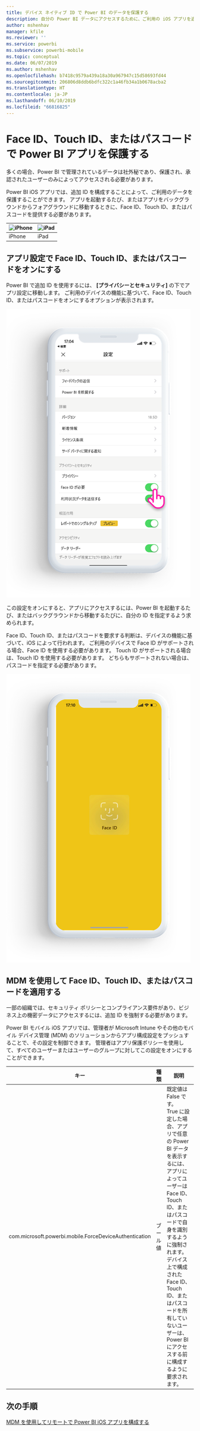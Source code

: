 ```yaml
---
title: デバイス ネイティブ ID で Power BI のデータを保護する
description: 自分の Power BI データにアクセスするために、ご利用の iOS アプリを追加 ID を必要とするように構成する方法について学習します
author: mshenhav
manager: kfile
ms.reviewer: ''
ms.service: powerbi
ms.subservice: powerbi-mobile
ms.topic: conceptual
ms.date: 06/07/2019
ms.author: mshenhav
ms.openlocfilehash: b7418c9579a439a18a30a967947c15d58693fd44
ms.sourcegitcommit: 206806d8ddb6bdfc322c1a46fb34a1b0678acba2
ms.translationtype: HT
ms.contentlocale: ja-JP
ms.lasthandoff: 06/10/2019
ms.locfileid: "66816825"
---
```

# <a name="protect-power-bi-app-with-face-id-touch-id-or-passcode"></a>Face ID、Touch ID、またはパスコードで Power BI アプリを保護する 

多くの場合、Power BI で管理されているデータは社外秘であり、保護され、承認されたユーザーのみによってアクセスされる必要があります。 

Power BI iOS アプリでは、追加 ID を構成することによって、ご利用のデータを保護することができます。 アプリを起動するたび、またはアプリをバックグラウンドからフォアグラウンドに移動するときに、Face ID、Touch ID、またはパスコードを提供する必要があります。

| ![iPhone](./media/tutorial-mobile-apps-ios-qna/iphone-logo-50-px.png) | ![iPad](./media/tutorial-mobile-apps-ios-qna/ipad-logo-50-px.png) |
|:--- |:--- |
| iPhone |iPad |

## <a name="turn-on-face-id-touch-id-or-passcode-in-app-setting"></a>アプリ設定で Face ID、Touch ID、またはパスコードをオンにする

Power BI で追加 ID を使用するには、 **[プライバシーとセキュリティ]** の下でアプリ設定に移動します。 ご利用のデバイスの機能に基づいて、Face ID、Touch ID、またはパスコードをオンにするオプションが表示されます。

![Power BI iOS のアプリ設定ページ](./media/mobile-ios-native-secure-access/mobile-ios-native-secured-setting.png)

この設定をオンにすると、アプリにアクセスするには、Power BI を起動するたび、またはバックグラウンドから移動するたびに、自分の ID を指定するよう求められます。 

Face ID、Touch ID、またはパスコードを要求する判断は、デバイスの機能に基づいて、iOS によって行われます。 ご利用のデバイスで Face ID がサポートされる場合、Face ID を使用する必要があります。 Touch ID がサポートされる場合は、Touch ID を使用する必要があります。 どちらもサポートされない場合は、パスコードを指定する必要があります。

![Power BI iOS の Face ID](./media/mobile-ios-native-secure-access/mobile-ios-native-secured-faceid.png)

## <a name="use-mdm-to-enforce-face-id-touch-id-or-passcode"></a>MDM を使用して Face ID、Touch ID、またはパスコードを適用する

一部の組織では、セキュリティ ポリシーとコンプライアンス要件があり、ビジネス上の機密データにアクセスするには、追加 ID を強制する必要があります。 

Power BI モバイル iOS アプリでは、管理者が Microsoft Intune やその他のモバイル デバイス管理 (MDM) のソリューションからアプリ構成設定をプッシュすることで、その設定を制御できます。 管理者はアプリ保護ポリシーを使用して、すべてのユーザーまたはユーザーのグループに対してこの設定をオンにすることができます。

|キー  |種類  |説明  |
|---------|---------|---------|
| com.microsoft.powerbi.mobile.ForceDeviceAuthentication | ブール値 | 既定値は False です。 <br>True に設定した場合、アプリで任意の Power BI データを表示するには、アプリによってユーザーは Face ID、Touch ID、またはパスコードで自身を識別するように強制されます。 デバイス上で構成された Face ID、Touch ID、またはパスコードを所有していないユーザーは、Power BI にアクセスする前に構成するように要求されます。  |

## <a name="next-steps"></a>次の手順

[MDM を使用してリモートで Power BI iOS アプリを構成する](mobile-app-configuration.md)
